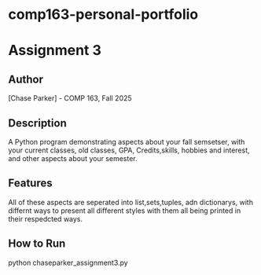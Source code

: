 # comp163-personal-portfolio
# Assignment 3
 ## Author
 [Chase Parker] - COMP 163, Fall 2025
 ## Description
 A Python program demonstrating aspects about your fall semsetser, with your current classes, old classes, GPA, Credits,skills, hobbies and interest, and other aspects about your semester. 
 ## Features
All of these aspects are seperated into list,sets,tuples, adn dictionarys, with differnt ways to present all different styles with them all being printed in their respedcted ways.
 ## How to Run
 python chaseparker_assignment3.py

